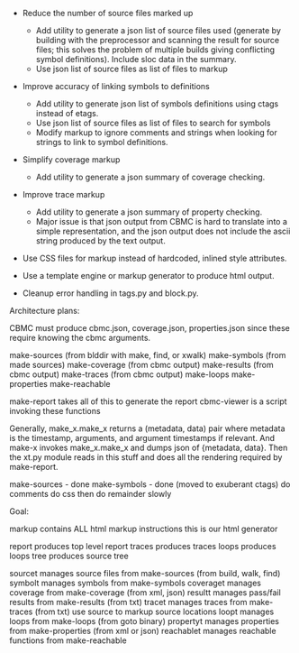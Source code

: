 * Reduce the number of source files marked up
	* Add utility to generate a json list of source files used
	  (generate by building with the preprocessor and scanning the
	  result for source files; this solves the problem of multiple
	  builds giving conflicting symbol definitions).  Include sloc
	  data in the summary.
	* Use json list of source files as list of files to markup

* Improve accuracy of linking symbols to definitions
	* Add utility to generate json list of symbols definitions using
	  ctags instead of etags.
	* Use json list of source files as list of files to search for symbols
	* Modify markup to ignore comments and strings when looking for
	  strings to link to symbol definitions.

* Simplify coverage markup
    * Add utility to generate a json summary of coverage checking.

* Improve trace markup
	* Add utility to generate a json summary of property checking.
	* Major issue is that json output from CBMC is hard to translate
	  into a simple representation, and the json output does not include
	  the ascii string produced by the text output.

* Use CSS files for markup instead of hardcoded, inlined style attributes.

* Use a template engine or markup generator to produce html output.

* Cleanup error handling in tags.py and block.py.



Architecture plans:

CBMC must produce cbmc.json, coverage.json, properties.json since these
require knowing the cbmc arguments.

make-sources (from blddir with make, find, or xwalk)
make-symbols (from made sources)
make-coverage (from cbmc output)
make-results (from cbmc output)
make-traces (from cbmc output)
make-loops
make-properties
make-reachable

make-report takes all of this to generate the report
cbmc-viewer is a script invoking these functions

Generally, make_x.make_x returns a (metadata, data) pair where metadata is
the timestamp, arguments, and argument timestamps if relevant.  And make-x
invokes make_x.make_x and dumps json of {metadata, data}.  Then the xt.py
module reads in this stuff and does all the rendering required by make-report.


make-sources - done
make-symbols - done (moved to exuberant ctags)
do comments
do css
then do remainder slowly




Goal:

markup contains ALL html markup instructions
  this is our html generator

report produces top level report
traces produces traces
loops produces loops
tree produces source tree

sourcet manages source files from make-sources (from build, walk, find)
symbolt manages symbols from make-symbols
coveraget manages coverage from make-coverage (from xml, json)
resultt manages pass/fail results from make-results (from txt)
tracet manages traces from make-traces (from txt)
  use source to markup source locations
loopt manages loops from make-loops (from goto binary)
propertyt manages properties from make-properties (from xml or json)
reachablet manages reachable functions from make-reachable

